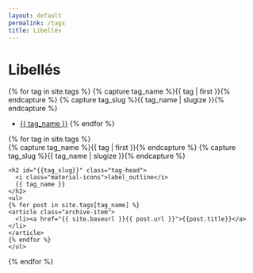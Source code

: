 ```yaml
---
layout: default
permalink: /tags
title: Libellés
---
```


# Libellés

{% for tag in site.tags %}
  {% capture tag_name %}{{ tag | first }}{% endcapture %}
  {% capture tag_slug %}{{ tag_name | slugize }}{% endcapture %}
- [{{ tag_name }}](#{{tag_slug}})
{% endfor %}

<div id="archives">
{% for tag in site.tags %}
  <div class="archive-group">
    {% capture tag_name %}{{ tag | first }}{% endcapture %}
    {% capture tag_slug %}{{ tag_name | slugize }}{% endcapture %}
        
    <h2 id="{{tag_slug}}" class="tag-head">
      <i class="material-icons">label_outline</i>
      {{ tag_name }}
    </h2>
    <ul>
    {% for post in site.tags[tag_name] %}
    <article class="archive-item">
      <li><a href="{{ site.baseurl }}{{ post.url }}">{{post.title}}</a></li>
    </article>
    {% endfor %}
    </ul>
  </div>
{% endfor %}
</div>